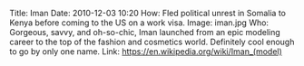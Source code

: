 Title: Iman
Date: 2010-12-03 10:20
How: Fled political unrest in Somalia to Kenya before coming to the US on a work visa.
Image: iman.jpg
Who: Gorgeous, savvy, and oh-so-chic, Iman launched from an epic modeling career to the top of the fashion and cosmetics world. Definitely cool enough to go by only one name.
Link: https://en.wikipedia.org/wiki/Iman_(model)